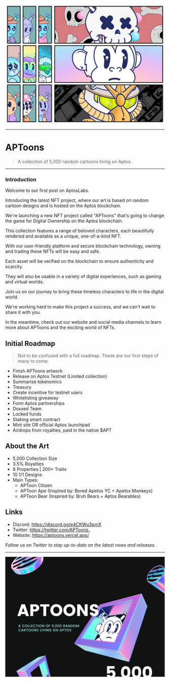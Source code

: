![alt text](https://github.com/APToons/branding/blob/main/random-12-1.png?raw=true)

***
# APToons
> A collection of 5,000 random cartoons living on Aptos.

***

### Introduction

Welcome to our first post on AptosLabs. 

Introducing the latest NFT project, where our art is based on random cartoon designs and is hosted on the Aptos blockchain.

We're launching a new NFT project called "APToons" that's going to change the game for Digital Ownership on the Aptos blockchain.

This collection features a range of beloved characters, each beautifully rendered and available as a unique, one-of-a-kind NFT.

With our user-friendly platform and secure blockchain technology, owning and trading these NFTs will be easy and safe.

Each asset will be verified on the blockchain to ensure authenticity and scarcity.

They will also be usable in a variety of digital experiences, such as gaming and virtual worlds.

Join us on our journey to bring these timeless characters to life in the digital world. 

We're working hard to make this project a success, and we can't wait to share it with you. 

In the meantime, check out our website and social media channels to learn more about APToons and the exciting world of NFTs.

## Initial Roadmap
> Not to be confused with a full roadmap. These are our first steps of many to come.
- Finish APToons artwork
- Release on Aptos Testnet (Limited collection)
- Summarise tokenomics
- Treasury
- Create incentive for testnet users
- Whitelisting giveaway
- Form Aptos partnerships
- Doxxed Team
- Locked funds
- Staking smart contract
- Mint site OR official Aptos launchpad
- Airdrops from royalties, paid in the native $APT


## About the Art
- 5,000 Collection Size
- 3.5% Royalties
- 8 Properties | 200+ Traits
- 10 1/1 Designs
- Main Types:
  - APToon Citizen
  - APToon Ape (Inspired by: Bored Apetos YC + Apetos Monkeys)
  - APToon Bear (Inspired by: Bruh Bears + Aptos Bearables)

## Links
- Discord: https://discord.gg/e4CKWu3pmX
- Twitter: https://twitter.com/APToons_
- Website: https://aptoons.vercel.app/

*Follow us on Twitter to stay up-to-date on the latest news and releases.*

***

![alt text](https://github.com/APToons/branding/blob/main/promo.png?raw=true)
